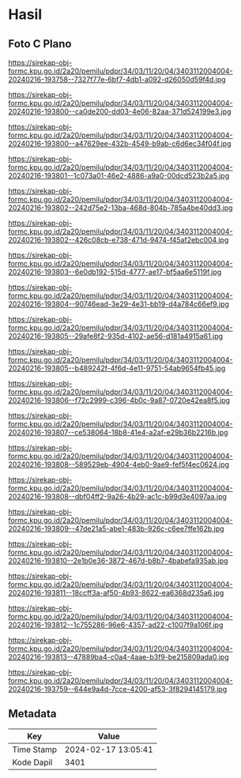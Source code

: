 # Hasil

## Foto C Plano

https://sirekap-obj-formc.kpu.go.id/2a20/pemilu/pdpr/34/03/11/20/04/3403112004004-20240216-193758--7327f77e-6bf7-4db1-a092-d26050d59f4d.jpg

https://sirekap-obj-formc.kpu.go.id/2a20/pemilu/pdpr/34/03/11/20/04/3403112004004-20240216-193800--ca0de200-dd03-4e06-82aa-371d524199e3.jpg

https://sirekap-obj-formc.kpu.go.id/2a20/pemilu/pdpr/34/03/11/20/04/3403112004004-20240216-193800--a47629ee-432b-4549-b9ab-c6d6ec34f04f.jpg

https://sirekap-obj-formc.kpu.go.id/2a20/pemilu/pdpr/34/03/11/20/04/3403112004004-20240216-193801--1c073a01-46e2-4886-a9a0-00dcd523b2a5.jpg

https://sirekap-obj-formc.kpu.go.id/2a20/pemilu/pdpr/34/03/11/20/04/3403112004004-20240216-193802--242d75e2-13ba-468d-804b-785a4be40dd3.jpg

https://sirekap-obj-formc.kpu.go.id/2a20/pemilu/pdpr/34/03/11/20/04/3403112004004-20240216-193802--426c08cb-e738-471d-9474-f45af2ebc004.jpg

https://sirekap-obj-formc.kpu.go.id/2a20/pemilu/pdpr/34/03/11/20/04/3403112004004-20240216-193803--6e0db192-515d-4777-ae17-bf5aa6e5119f.jpg

https://sirekap-obj-formc.kpu.go.id/2a20/pemilu/pdpr/34/03/11/20/04/3403112004004-20240216-193804--90746ead-3e29-4e31-bb19-d4a784c66ef9.jpg

https://sirekap-obj-formc.kpu.go.id/2a20/pemilu/pdpr/34/03/11/20/04/3403112004004-20240216-193805--29afe8f2-935d-4102-ae56-d181a4915a61.jpg

https://sirekap-obj-formc.kpu.go.id/2a20/pemilu/pdpr/34/03/11/20/04/3403112004004-20240216-193805--b489242f-4f6d-4e11-9751-54ab9654fb45.jpg

https://sirekap-obj-formc.kpu.go.id/2a20/pemilu/pdpr/34/03/11/20/04/3403112004004-20240216-193806--f72c2999-c396-4b0c-9a87-0720e42ea8f5.jpg

https://sirekap-obj-formc.kpu.go.id/2a20/pemilu/pdpr/34/03/11/20/04/3403112004004-20240216-193807--ce538064-18b8-41e4-a2af-e29b36b2216b.jpg

https://sirekap-obj-formc.kpu.go.id/2a20/pemilu/pdpr/34/03/11/20/04/3403112004004-20240216-193808--589529eb-4904-4eb0-9ae9-fef5f4ec0624.jpg

https://sirekap-obj-formc.kpu.go.id/2a20/pemilu/pdpr/34/03/11/20/04/3403112004004-20240216-193808--dbf04ff2-9a26-4b29-ac1c-b99d3e4097aa.jpg

https://sirekap-obj-formc.kpu.go.id/2a20/pemilu/pdpr/34/03/11/20/04/3403112004004-20240216-193809--47de21a5-abe1-483b-926c-c6ee7ffe162b.jpg

https://sirekap-obj-formc.kpu.go.id/2a20/pemilu/pdpr/34/03/11/20/04/3403112004004-20240216-193810--2e1b0e36-3872-467d-b8b7-4babefa935ab.jpg

https://sirekap-obj-formc.kpu.go.id/2a20/pemilu/pdpr/34/03/11/20/04/3403112004004-20240216-193811--18ccff3a-af50-4b93-8622-ea6368d235a6.jpg

https://sirekap-obj-formc.kpu.go.id/2a20/pemilu/pdpr/34/03/11/20/04/3403112004004-20240216-193812--1c755286-96e6-4357-ad22-c1007f9a106f.jpg

https://sirekap-obj-formc.kpu.go.id/2a20/pemilu/pdpr/34/03/11/20/04/3403112004004-20240216-193813--47889ba4-c0a4-4aae-b3f9-be215809ada0.jpg

https://sirekap-obj-formc.kpu.go.id/2a20/pemilu/pdpr/34/03/11/20/04/3403112004004-20240216-193759--644e9a4d-7cce-4200-af53-3f8294145179.jpg


## Metadata

| Key        | Value               |
| ---------- | ------------------- |
| Time Stamp | 2024-02-17 13:05:41 |
| Kode Dapil | 3401                |



